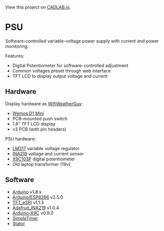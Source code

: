 View this project on [CADLAB.io](https://cadlab.io/project/1763). 

# PSU
Software-controlled variable-voltage power supply with current and power monitoring.

Features:
- Digital Potentiometer for software-controlled adjustment
- Common voltages preset through web interface
- TFT LCD to display output voltage and current

## Hardware
Display hardware as [WifiWeatherGuy](https://cadlab.io/project/1280/master/files):
- [Wemos D1 Mini](https://wiki.wemos.cc/products:d1:d1_mini)
- PCB-mounted push switch
- 1.8" TFT LCD display
- v3 PCB (with pin headers)

PSU hardware:
- [LM317](https://en.wikipedia.org/wiki/LM317) variable voltage regulator
- [INA219](https://www.adafruit.com/product/904) voltage and current sensor
- [X9C103P](https://www.renesas.com/us/en/products/data-converters/digital-potentiometers/dcp/device/X9C103.html) digital potentiometer
- Old laptop transformer (19v)

## Software
- [Arduino](https://www.arduino.cc/en/main/software) v1.8.x
- [Arduino/ESP8266](https://github.com/esp8266/Arduino) v2.5.0
- [TFT_eSPI](https://github.com/Bodmer/TFT_eSPI) v1.1.3
- [Adafruit_INA219](https://github.com/adafruit/Adafruit_INA219) v1.0.4
- [Arduino-X9C](https://github.com/philbowles/Arduino-X9C) v0.9.0
- [SimpleTimer](https://github.com/schinken/SimpleTimer)
- [Stator](https://github.com/PTS93/Stator)
